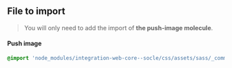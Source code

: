## File to import

> You will only need to add the import of **the push-image molecule**.

#### Push image

```scss
@import 'node_modules/integration-web-core--socle/css/assets/sass/_common/06-molecules/push-image.molecules';
```
